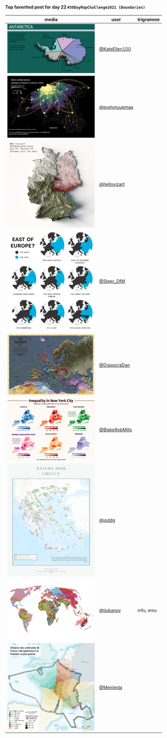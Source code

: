 #### Top favorited post for day 22 `#30DayMapChallenge2021 (Boundaries)`

| media | user | trigramme |
|-------|------|-----------|
| ![image](../uploads/afebafeff44b21d656d7cfb3616dd04f/image.png) |[@KateEllen100](https://twitter.com/KateEllen100/status/1462843018298499074)||
| ![image](../uploads/e77d202840c58b4375fab648116fe994/image.png) |[@evelynuuemaa](https://twitter.com/evelynuuemaa/status/1462800829925187585)||
| ![image](../uploads/c1d732e943f82c87ac2ff231c2d818cf/image.png) |[@hellovizart](https://twitter.com/hellovizart/status/1462837131324366848)||
| ![image](../uploads/616187cdf025483d9bc67604f081a976/image.png) |[@Steer_DfM](https://twitter.com/Steer_DfM/status/1462901289013190662)||
| ![image](../uploads/8a43dc83ceaada47a3d9926e373899ae/image.png) |[@DiasporaDan](https://twitter.com/DiasporaDan/status/1462741677471379462)||
| ![image](../uploads/57c402e5331c0f5e4c0e2fbf9e4cc1f1/image.png) |[@BlakeRobMills](https://twitter.com/BlakeRobMills/status/1463016104301838337)||
| ![image](../uploads/6459ae3faac5780598c2e239f6b62985/image.png) |[@ioddg](https://twitter.com/ioddg/status/1462952055212060680)||
| ![image](../uploads/e5cbdd3f4394cb6ce34137ef7142599a/image.png) |[@tjukanov](https://twitter.com/tjukanov/status/1462680795588530182)|mfu, emu|
| ![image](../uploads/80da682a981b06fb94d99d9f5d185869/image.png) |[@Menileda](https://twitter.com/Menileda/status/1462787135593975809)||